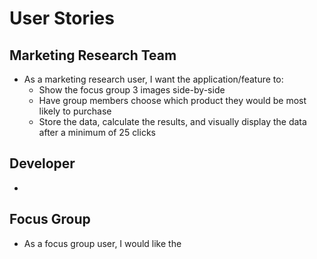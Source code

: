 # User Stories
## Marketing Research Team

* As a marketing research user, I want the application/feature to:
  * Show the focus group 3 images side-by-side
  * Have group members choose which product they would be most likely to purchase
  * Store the data, calculate the results, and visually display the data after a minimum of 25 clicks

## Developer

* 


## Focus Group

* As a focus group user, I would like the 